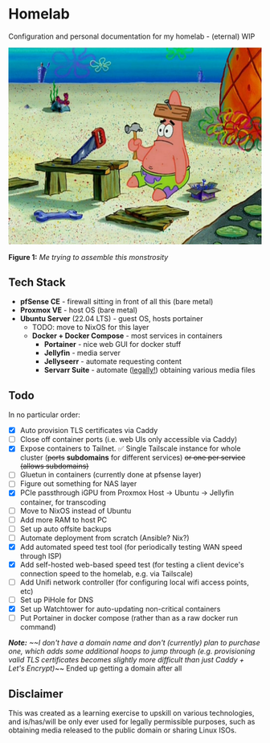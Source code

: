 # Homelab

Configuration and personal documentation for my homelab - (eternal) WIP

<img src="./docs/img/patrick.jpg" width=511>

**Figure 1:** _Me trying to assemble this monstrosity_

## Tech Stack

-   **pfSense CE** - firewall sitting in front of all this (bare metal)
-   **Proxmox VE** - host OS (bare metal)
-   **Ubuntu Server** (22.04 LTS) - guest OS, hosts portainer
    -   TODO: move to NixOS for this layer
    -   **Docker + Docker Compose** - most services in containers
        -   **Portainer** - nice web GUI for docker stuff
        -   **Jellyfin** - media server
        -   **Jellyseerr** - automate requesting content
        -   **Servarr Suite** - automate ([legally!](#disclaimer)) obtaining various media files

## Todo

In no particular order:

- [x] Auto provision TLS certificates via Caddy
- [ ] Close off container ports (i.e. web UIs only accessible via Caddy)
- [x] Expose containers to Tailnet. ✅ Single Tailscale instance for whole cluster (~~ports~~ **subdomains** for different services) ~~or one per service (allows subdomains)~~
- [ ] Gluetun in containers (currently done at pfsense layer)
- [ ] Figure out something for NAS layer
- [x] PCIe passthrough iGPU from Proxmox Host -> Ubuntu -> Jellyfin container, for transcoding
- [ ] Move to NixOS instead of Ubuntu
- [ ] Add more RAM to host PC
- [ ] Set up auto offsite backups
- [ ] Automate deployment from scratch (Ansible? Nix?)
- [x] Add automated speed test tool (for periodically testing WAN speed through ISP)
- [x] Add self-hosted web-based speed test (for testing a client device's connection speed to the homelab, e.g. via Tailscale)
- [ ] Add Unifi network controller (for configuring local wifi access points, etc)
- [ ] Set up PiHole for DNS
- [x] Set up Watchtower for auto-updating non-critical containers
- [ ] Put Portainer in docker compose (rather than as a raw docker run command)

_**Note:** ~~I don't have a domain name and don't (currently) plan to purchase one, which adds some additional hoops to jump through (e.g. provisioning valid TLS certificates becomes slightly more difficult than just Caddy + Let's Encrypt)_~~ Ended up getting a domain after all

## Disclaimer

This was created as a learning exercise to upskill on various technologies, and is/has/will be only ever used for legally permissible purposes, such as obtaining media released to the public domain or sharing Linux ISOs.
